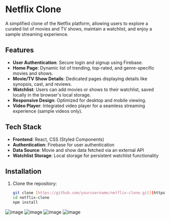 # Netflix Clone

A simplified clone of the Netflix platform, allowing users to explore a curated list of movies and TV shows, maintain a watchlist, and enjoy a sample streaming experience.

## Features

- **User Authentication**: Secure login and signup using Firebase.
- **Home Page**: Dynamic list of trending, top-rated, and genre-specific movies and shows.
- **Movie/TV Show Details**: Dedicated pages displaying details like synopsis, cast, and reviews.
- **Watchlist**: Users can add movies or shows to their watchlist, saved locally in the browser's local storage.
- **Responsive Design**: Optimized for desktop and mobile viewing.
- **Video Player**: Integrated video player for a seamless streaming experience (sample videos only).

## Tech Stack

- **Frontend**: React, CSS (Styled Components)
- **Authentication**: Firebase for user authentication
- **Data Source**: Movie and show data fetched via an external API 
- **Watchlist Storage**: Local storage for persistent watchlist functionality

## Installation

1. Clone the repository:

   ```bash
   git clone [https://github.com/yourusername/netflix-clone.git](https://github.com/Anmol-002/Netflix_Clone)
   cd netflix-clone
   npm install


![image](https://github.com/user-attachments/assets/2383033e-6dad-4552-a7b9-85a89cbc1ae5)
![image](https://github.com/user-attachments/assets/060661e4-3f1d-403b-b6c6-ae968181d74c)
![image](https://github.com/user-attachments/assets/bb064627-fe94-4325-831f-8f99ca513ed3)
![image](https://github.com/user-attachments/assets/d343d04d-5977-447e-8089-eddd5757b9ec)
